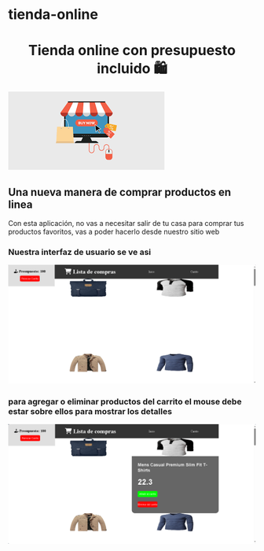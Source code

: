# tienda-online
<h1 align="center"> Tienda online con presupuesto incluido 🛍 </h1> 

<kbd>
  <img src="descarga.png" />
</kbd>

<h2> Una nueva manera de comprar productos en linea </h2>
<p> Con esta aplicación, no vas a necesitar salir de tu casa para comprar tus productos favoritos, vas a poder hacerlo desde nuestro sitio web </p>

<h3> Nuestra interfaz de usuario se ve asi </h3>

<kbd>
  <img src="screen1.png" />
</kbd>

<h3> para agregar o eliminar productos del carrito el mouse debe estar sobre ellos para mostrar los detalles </h3>

<kbd>
  <img src="screen2.png" />
</kbd>